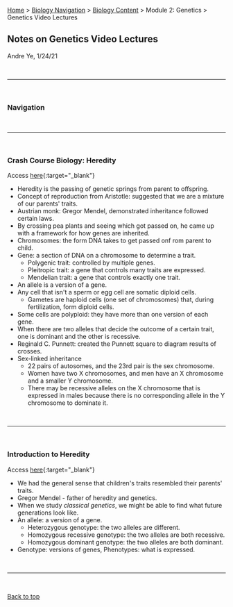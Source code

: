 [Home](https://andre-ye.github.io) > [Biology Navigation](https://andre-ye.github.io/biology/biology_navigation) > [Biology Content](https://andre-ye.github.io/biology/biology_navigation#biology-content) > Module 2: Genetics > Genetics Video Lectures

## Notes on Genetics Video Lectures
Andre Ye, 1/24/21

<br>

---

<br>

### Navigation


<br>

---

<br>

### Crash Course Biology: Heredity
Access [here](https://kcts9.pbslearningmedia.org/resource/0780890c-f38e-4956-aa8a-89ddd10d6379/heredity-crash-course-biology-9/){:target="_blank"}
- Heredity is the passing of genetic springs from parent to offspring.
- Concept of reproduction from Aristotle: suggested that we are a mixture of our parents' traits.
- Austrian monk: Gregor Mendel, demonstrated inheritance followed certain laws.
- By crossing pea plants and seeing which got passed on, he came up with a framework for how genes are inherited.
- Chromosomes: the form DNA takes to get passed onf rom parent to child.
- Gene: a section of DNA on a chromosome to determine a trait.
  - Polygenic trait: controlled by multiple genes.
  - Pleitropic trait: a gene that controls many traits are expressed.
  - Mendelian trait: a gene that controls exactly one trait.
- An allele is a version of a gene.
- Any cell that isn't a sperm or egg cell are somatic diploid cells.
  - Gametes are haploid cells (one set of chromosomes) that, during fertilization, form diploid cells.
- Some cells are polyploid: they have more than one version of each gene.
- When there are two alleles that decide the outcome of a certain trait, one is dominant and the other is recessive.
- Reginald C. Punnett: created the Punnett square to diagram results of crosses.
- Sex-linked inheritance
  - 22 pairs of autosomes, and the 23rd pair is the sex chromosome.
  - Women have two X chromosomes, and men have an X chromosome and a smaller Y chromosome.
  - There may be recessive alleles on the X chromosome that is expressed in males because there is no corresponding allele in the Y chromosome to dominate it.

<br>

---

<br>

### Introduction to Heredity
Access [here](https://www.khanacademy.org/science/ap-biology/heredity/mendelian-genetics-ap/v/introduction-to-heredity){:target="_blank"}
- We had the general sense that children's traits resembled their parents' traits.
- Gregor Mendel - father of heredity and genetics.
- When we study *classical genetics*, we might be able to find what future generations look like.
- An allele: a version of a gene.
  - Heterozygous genotype: the two alleles are different.
  - Homozygous recessive genotype: the two alleles are both recessive.
  - Homozygous dominant genotype: the two alleles are both dominant.
- Genotype: versions of genes, Phenotypes: what is expressed.

<br>

----

<br>

[Back to top](#)
